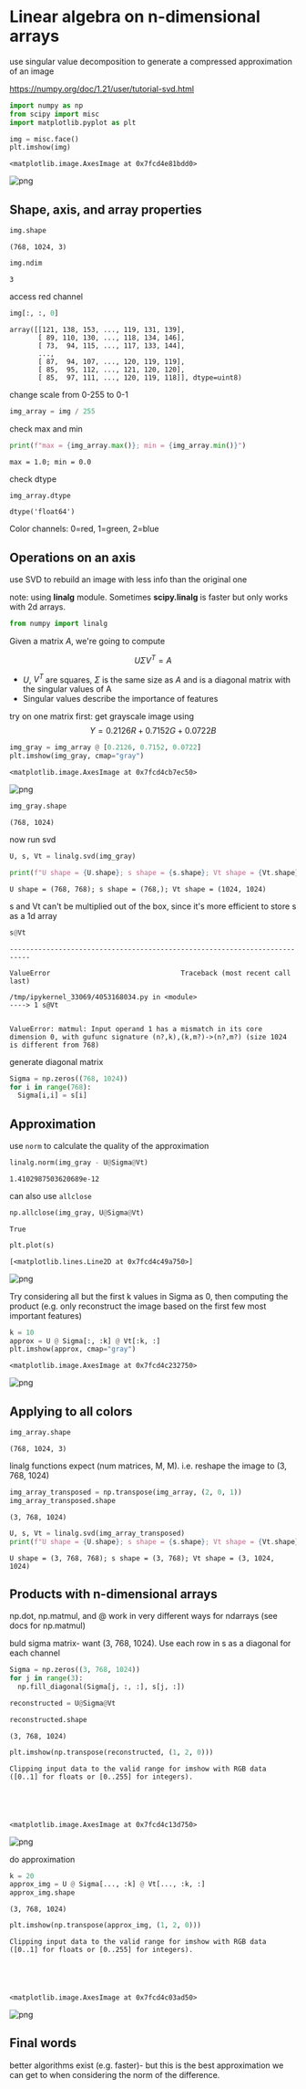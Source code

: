 # Linear algebra on n-dimensional arrays

use singular value decomposition to generate a compressed approximation of an image

https://numpy.org/doc/1.21/user/tutorial-svd.html


```python
import numpy as np
from scipy import misc
import matplotlib.pyplot as plt
```


```python
img = misc.face()
plt.imshow(img)
```




    <matplotlib.image.AxesImage at 0x7fcd4e81bdd0>




    
![png](Tutorial-%20Linear%20algebra%20on%20n-dimensional%20arrays_2_1.png)
    


## Shape, axis, and array properties


```python
img.shape
```




    (768, 1024, 3)




```python
img.ndim
```




    3



access red channel


```python
img[:, :, 0]
```




    array([[121, 138, 153, ..., 119, 131, 139],
           [ 89, 110, 130, ..., 118, 134, 146],
           [ 73,  94, 115, ..., 117, 133, 144],
           ...,
           [ 87,  94, 107, ..., 120, 119, 119],
           [ 85,  95, 112, ..., 121, 120, 120],
           [ 85,  97, 111, ..., 120, 119, 118]], dtype=uint8)



change scale from 0-255 to 0-1


```python
img_array = img / 255
```

check max and min


```python
print(f"max = {img_array.max()}; min = {img_array.min()}")
```

    max = 1.0; min = 0.0


check dtype


```python
img_array.dtype
```




    dtype('float64')



Color channels: 0=red, 1=green, 2=blue

## Operations on an axis

use SVD to rebuild an image with less info than the original one

note: using **linalg** module. Sometimes **scipy.linalg** is faster but only works with 2d arrays. 


```python
from numpy import linalg
```

Given a matrix $A$, we're going to compute

$$
U \Sigma V^T = A
$$

- $U$, $V^T$ are squares, $\Sigma$ is the same size as $A$ and is a diagonal matrix with the singular values of A
- Singular values describe the importance of features

try on one matrix first: get grayscale image using
$$
Y = 0.2126R + 0.7152G + 0.0722B
$$


```python
img_gray = img_array @ [0.2126, 0.7152, 0.0722]
plt.imshow(img_gray, cmap="gray")
```




    <matplotlib.image.AxesImage at 0x7fcd4cb7ec50>




    
![png](Tutorial-%20Linear%20algebra%20on%20n-dimensional%20arrays_19_1.png)
    



```python
img_gray.shape
```




    (768, 1024)



now run svd


```python
U, s, Vt = linalg.svd(img_gray)
```


```python
print(f"U shape = {U.shape}; s shape = {s.shape}; Vt shape = {Vt.shape}")
```

    U shape = (768, 768); s shape = (768,); Vt shape = (1024, 1024)


s and Vt can't be multiplied out of the box, since it's more efficient to store s as a 1d array


```python
s@Vt
```


    ---------------------------------------------------------------------------

    ValueError                                Traceback (most recent call last)

    /tmp/ipykernel_33069/4053168034.py in <module>
    ----> 1 s@Vt
    

    ValueError: matmul: Input operand 1 has a mismatch in its core dimension 0, with gufunc signature (n?,k),(k,m?)->(n?,m?) (size 1024 is different from 768)


generate diagonal matrix


```python
Sigma = np.zeros((768, 1024))
for i in range(768):
  Sigma[i,i] = s[i]
```

## Approximation

use `norm` to calculate the quality of the approximation


```python
linalg.norm(img_gray - U@Sigma@Vt)
```




    1.4102987503620689e-12



can also use `allclose`


```python
np.allclose(img_gray, U@Sigma@Vt)
```




    True




```python
plt.plot(s)
```




    [<matplotlib.lines.Line2D at 0x7fcd4c49a750>]




    
![png](Tutorial-%20Linear%20algebra%20on%20n-dimensional%20arrays_32_1.png)
    


Try considering all but the first k values in Sigma as 0, then computing the product (e.g. only reconstruct the image based on the first few most important features)


```python
k = 10
approx = U @ Sigma[:, :k] @ Vt[:k, :]
plt.imshow(approx, cmap="gray")
```




    <matplotlib.image.AxesImage at 0x7fcd4c232750>




    
![png](Tutorial-%20Linear%20algebra%20on%20n-dimensional%20arrays_34_1.png)
    


## Applying to all colors


```python
img_array.shape
```




    (768, 1024, 3)



linalg functions expect (num matrices, M, M). i.e. reshape the image to (3, 768, 1024)


```python
img_array_transposed = np.transpose(img_array, (2, 0, 1))
img_array_transposed.shape
```




    (3, 768, 1024)




```python
U, s, Vt = linalg.svd(img_array_transposed)
print(f"U shape = {U.shape}; s shape = {s.shape}; Vt shape = {Vt.shape}")
```

    U shape = (3, 768, 768); s shape = (3, 768); Vt shape = (3, 1024, 1024)


## Products with n-dimensional arrays

np.dot, np.matmul, and @ work in very different ways for ndarrays (see docs for np.matmul)

buld sigma matrix- want (3, 768, 1024). Use each row in s as a diagonal for each channel


```python
Sigma = np.zeros((3, 768, 1024))
for j in range(3):
  np.fill_diagonal(Sigma[j, :, :], s[j, :])
```


```python
reconstructed = U@Sigma@Vt
```


```python
reconstructed.shape
```




    (3, 768, 1024)




```python
plt.imshow(np.transpose(reconstructed, (1, 2, 0)))
```

    Clipping input data to the valid range for imshow with RGB data ([0..1] for floats or [0..255] for integers).





    <matplotlib.image.AxesImage at 0x7fcd4c13d750>




    
![png](Tutorial-%20Linear%20algebra%20on%20n-dimensional%20arrays_44_2.png)
    


do approximation


```python
k = 20
approx_img = U @ Sigma[..., :k] @ Vt[..., :k, :]
approx_img.shape
```




    (3, 768, 1024)




```python
plt.imshow(np.transpose(approx_img, (1, 2, 0)))
```

    Clipping input data to the valid range for imshow with RGB data ([0..1] for floats or [0..255] for integers).





    <matplotlib.image.AxesImage at 0x7fcd4c03ad50>




    
![png](Tutorial-%20Linear%20algebra%20on%20n-dimensional%20arrays_47_2.png)
    


## Final words

better algorithms exist (e.g. faster)- but this is the best approximation we can get to when considering the norm of the difference.
